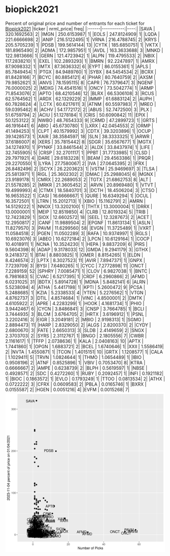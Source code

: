 # biopick2021
Percent of original price and number of entrants for each ticket for [Biopick2021](https://twitter.com/hashtag/Biopick2021)
|ticker |  nrml_price| freq|
|:------|-----------:|----:|
|SAVA   | 320.1692563|    2|
|IMGN   | 250.6153987|    1|
|EOLS   | 247.8124909|    1|
|LQDA   | 221.6666698|    2|
|ANIP   | 216.5122495|    1|
|VRNA   | 216.4788745|    2|
|KRYS   | 205.5705239|    1|
|PDSB   | 199.5614144|   13|
|CYTK   | 185.6850751|    1|
|VKTX   | 181.8965490|    2|
|ADMA   | 172.9857951|    1|
|AVDL   | 163.3633688|    3|
|MNKD   | 122.9813666|    1|
|GERN   | 121.4723942|    1|
|ALPN   | 119.4795533|    2|
|NBIX   | 117.2838210|    1|
|EXEL   | 102.2893293|    1|
|BMRN   |  92.2247897|    1|
|AMRX   |  87.9098332|    1|
|IMTX   |  87.3636332|    6|
|EYPT   |  86.0155361|    1|
|APLS   |  85.7849454|    1|
|PTGX   |  84.9489760|    1|
|SYBX   |  84.5454534|    2|
|BCRX   |  81.8428166|    7|
|BCYC   |  80.8854121|    4|
|PHAR   |  80.7640759|    2|
|AXSM   |  79.9852621|    3|
|ANVS   |  78.1595115|    8|
|CAPR   |  76.7379647|    3|
|NGENF  |  76.0000025|    2|
|MDXG   |  74.4541516|    1|
|ONCY   |  73.5042774|    1|
|ARMP   |  71.8543076|    2|
|APTO   |  68.4210546|   12|
|BLRX   |  66.5306108|    3|
|RCUS   |  62.5764562|    1|
|ARDX   |  62.1329229|    2|
|IMMP   |  61.6883124|    2|
|AUPH   |  60.7828624|    4|
|LCTX   |  60.6217611|    3|
|ATNM   |  60.5597983|    7|
|MREO   |  59.0395462|    8|
|ACHV   |  54.1772172|    2|
|ABUS   |  52.7472500|    3|
|PLX    |  51.6759794|    2|
|ACIU   |  51.1278184|    1|
|CRIS   |  50.6090842|   11|
|EPIX   |  50.1253122|    3|
|NWBO   |  48.7654333|    9|
|CRMD   |  47.2899723|    1|
|GRTS   |  46.1916441|    6|
|ABIO   |  45.6730780|    1|
|LXRX   |  42.0454553|    2|
|ORMP   |  41.1494253|    1|
|CLPT   |  40.1579992|    3|
|CDTX   |  39.3203896|    1|
|OCUP   |  39.1428573|    1|
|XAIR   |  38.3584597|   18|
|SLN    |  38.3333325|    1|
|ARWR   |  37.6186007|    8|
|XERS   |  35.7815442|    8|
|SDGR   |  35.6567677|    1|
|MGTX   |  34.1274970|    1|
|PYNKF  |  33.8461544|    2|
|ALDX   |  33.8437974|    1|
|LIFE   |  32.7455905|    5|
|CRSP   |  32.2701117|    1|
|PPBT   |  31.7733985|    1|
|CLSD   |  29.7971921|    4|
|DARE   |  29.6183228|    1|
|BEAM   |  29.4563386|    1|
|PRQR   |  29.2270550|    1|
|LYRA   |  27.7580067|    2|
|IVA    |  27.0645395|    2|
|IFRX   |  26.8482496|    2|
|SCYX   |  26.2203623|    1|
|VSTM   |  25.9469697|    3|
|TLSA   |  25.5813971|    1|
|RIGL   |  25.3602302|    2|
|DMAC   |  25.2988045|    6|
|MGNX   |  23.9189178|    1|
|CMRX   |  22.2689053|    2|
|TGTX   |  21.6862753|    8|
|ALT    |  21.5578285|    2|
|MRKR   |  21.3605452|    2|
|ARVN   |  20.8969480|    1|
|VTVT   |  19.4999993|    4|
|CTMX   |  18.5840701|    3|
|DCTH   |  18.4506204|    3|
|CTSO   |  16.9653522|    1|
|CASI   |  16.6666667|    1|
|QURE   |  16.6349294|    1|
|OCUL   |  16.3572501|    1|
|LTRN   |  15.2012713|    1|
|XBIO   |  15.1162791|    2|
|AMRN   |  14.5129222|    1|
|NNOX   |  13.3202100|    1|
|THTX   |  13.3000004|    1|
|DRRX   |  13.0000001|    1|
|MEIP   |  12.8519850|    4|
|CLRB   |  12.8019324|    5|
|TRIB   |  12.7423829|    1|
|SIOX   |  12.6602572|   18|
|SEEL   |  12.3287673|    2|
|ACET   |  12.2950817|    2|
|CANF   |  11.9889504|    2|
|EPGNF  |  11.8613134|    1|
|ASLN   |  11.8279570|    3|
|PAVM   |  11.6299560|   58|
|EVGN   |  11.3725489|    1|
|VXRT   |  11.0584518|    2|
|PGEN   |  11.0502289|    3|
|RAFA   |  10.9374997|    1|
|RGLS   |  10.6923076|    3|
|ABEO   |  10.6272184|    2|
|LPCN   |  10.6129164|    1|
|COCP   |  10.4018911|    1|
|NCNA   |  10.3524230|    1|
|HEPA   |   9.8837209|    6|
|PIRS   |   9.5604398|    8|
|ADAP   |   9.3178033|   12|
|GMDA   |   9.2941179|    3|
|GTHX   |   9.2418372|    1|
|BTAI   |   8.8803825|    1|
|OMER   |   8.8154265|    1|
|ELDN   |   8.4246574|    2|
|LPTX   |   8.3027523|   11|
|AVIR   |   7.8947371|    1|
|GNPX   |   7.7239709|    3|
|BYSI   |   7.6480265|    1|
|CYCC   |   7.2772898|   11|
|ONCT   |   7.2289159|   52|
|SPHRY  |   7.0085471|    1|
|CLOV   |   6.9827038|    1|
|BNTC   |   6.7981683|    5|
|CVAC   |   6.5217395|    1|
|CRDF   |   6.2960866|    2|
|AFMD   |   6.0231025|   31|
|BDTX   |   5.8914728|    1|
|MDNA   |   5.8482141|    6|
|ALRN   |   5.5238094|    4|
|ATHA   |   5.4417198|    1|
|KPTI   |   5.2600472|    9|
|PCSA   |   5.2488685|    1|
|KZIA   |   5.2338533|    4|
|YTEN   |   5.2276562|    1|
|VTGN   |   4.8762737|    3|
|DTIL   |   4.8574684|    1|
|VINC   |   4.8500001|    2|
|DMTK   |   4.6105922|    2|
|APRE   |   4.2283299|    1|
|HOOK   |   4.1681734|    1|
|PHIO   |   3.9442467|    6|
|CYCN   |   3.8486841|    3|
|CNSP   |   3.7664785|    1|
|BCLI   |   3.7444935|    3|
|BLCM   |   3.6764705|    2|
|HRTX   |   3.6196912|    1|
|PSNL   |   3.2202416|    3|
|EIGR   |   3.2049181|    2|
|MBIO   |   2.9198313|    1|
|SGMO   |   2.8894473|   11|
|HARP   |   2.8329050|    2|
|ALGS   |   2.8200370|    2|
|CYDY   |   2.6800670|    3|
|FATE   |   2.6650313|    3|
|SLDB   |   2.4149659|    2|
|SNGX   |   2.3703703|    2|
|SYRS   |   2.3112767|    1|
|BNGO   |   2.1805556|    7|
|CWBR   |   2.1161617|    1|
|TFFP   |   2.0738636|    1|
|KALA   |   2.0408163|   10|
|APTX   |   1.7441860|    1|
|OPGN   |   1.6883721|    2|
|BCEL   |   1.6740646|    1|
|XXII   |   1.5586419|    2|
|NVTA   |   1.4550871|    1|
|TCON   |   1.4015151|   10|
|GRTX   |   1.1208577|    1|
|CALA   |   1.1029411|    5|
|TRVN   |   1.0824644|    1|
|THMO   |   1.0654489|    1|
|IBIO   |   0.9508196|    2|
|ATNF   |   0.8525896|    1|
|VBIV   |   0.7053470|    8|
|KTRA   |   0.6666667|    2|
|AMPE   |   0.6238739|    2|
|BLPH   |   0.5619597|    1|
|NBSE   |   0.4928571|    2|
|SDC    |   0.4272260|    1|
|RUBY   |   0.2092457|    1|
|INFI   |   0.1921182|    1|
|BIOC   |   0.1863572|    1|
|EVLO   |   0.1793249|    1|
|TTOO   |   0.0813534|    2|
|ATHX   |   0.0722222|    3|
|CFRX   |   0.0609583|    2|
|PBLA   |   0.0165746|    1|
|BXRX   |   0.0155587|    2|
|HGEN   |   0.0051216|    4|
|EVFM   |   0.0015268|    7|
![retvspicks](biopicks.png?raw=true)
